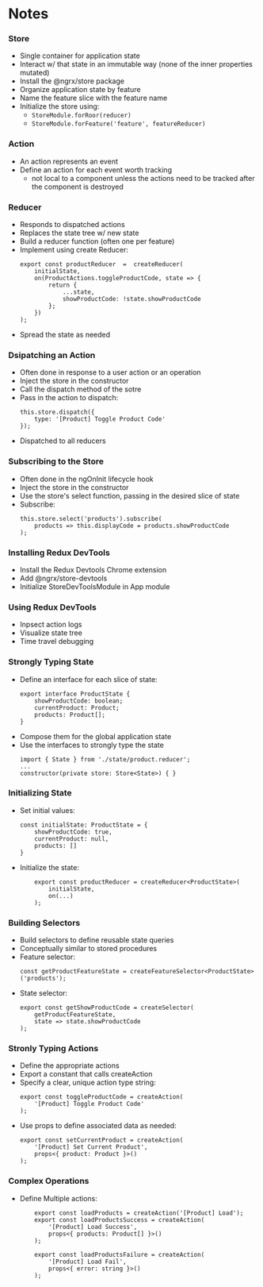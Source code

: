 # Notes

### Store
- Single container for application state
- Interact w/ that state in an immutable way (none of the inner properties mutated)
- Install the @ngrx/store package
- Organize application state by feature
- Name the feature slice with the feature name
- Initialize the store using:
    - `StoreModule.forRoor(reducer)`
    - `StoreModule.forFeature('feature', featureReducer)`

### Action
- An action represents an event
- Define an action for each event worth tracking
    - not local to a component unless the actions need to be tracked after the component is destroyed

### Reducer
- Responds to dispatched actions
- Replaces the state tree w/ new state
- Build a reducer function (often one per feature)
- Implement using create Reducer: 
    ```
    export const productReducer  =  createReducer(
        initialState,
        on(ProductActions.toggleProductCode, state => {
            return {
                ...state,
                showProductCode: !state.showProductCode
            };
        })
    );
    ```
- Spread the state as needed

### Dsipatching an Action
- Often done in response to a user action or an operation
- Inject the store in the constructor
- Call the dispatch method of the sotre
- Pass in the action to dispatch:
    ```
    this.store.dispatch({
        type: '[Product] Toggle Product Code'
    });
    ```
- Dispatched to all reducers

### Subscribing to the Store
- Often done in the ngOnInit lifecycle hook
- Inject the store in the constructor
- Use the store's select function, passing in the desired slice of state
- Subscribe: 
    ```
    this.store.select('products').subscribe(
        products => this.displayCode = products.showProductCode
    );
    ```

### Installing Redux DevTools
- Install the Redux Devtools Chrome extension
- Add @ngrx/store-devtools
- Initialize StoreDevToolsModule in App module

### Using Redux DevTools
- Inpsect action logs
- Visualize state tree
- Time travel debugging

### Strongly Typing State
- Define an interface for each slice of state:
    ```
    export interface ProductState {
        showProductCode: boolean;
        currentProduct: Product;
        products: Product[];
    }
    ```
- Compose them for the global application state
- Use the interfaces to strongly type the state
    ```
    import { State } from './state/product.reducer';
    ...
    constructor(private store: Store<State>) { }
    ```

### Initializing State
- Set initial values: 
    ```
    const initialState: ProductState = {
        showProductCode: true,
        currentProduct: null,
        products: []
    }
    ```
- Initialize the state:
    ```
        export const productReducer = createReducer<ProductState>(
            initialState,
            on(...)
        );
    ```

### Building Selectors
- Build selectors to define reusable state queries
- Conceptually similar to stored procedures
- Feature selector:
    ```
    const getProductFeatureState = createFeatureSelector<ProductState>('products');
    ```
- State selector:
    ```
    export const getShowProductCode = createSelector(
        getProductFeatureState,
        state => state.showProductCode
    );
    ```

### Stronly Typing Actions
- Define the appropriate actions
- Export a constant that calls createAction
- Specify a clear, unique action type string:
    ```
    export const toggleProductCode = createAction(
        '[Product] Toggle Product Code'
    );
    ```
- Use props to define associated data as needed:
    ```
    export const setCurrentProduct = createAction(
        '[Product] Set Current Product',
        props<{ product: Product }>()
    );
    ```
### Complex Operations
- Define Multiple actions:
    ```
        export const loadProducts = createAction('[Product] Load');
        export const loadProductsSuccess = createAction(
            '[Product] Load Success',
            props<{ products: Product[] }>()
        );

        export const loadProductsFailure = createAction(
            '[Product] Load Fail',
            props<{ error: string }>()
        );
    ```
